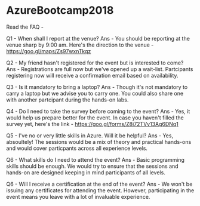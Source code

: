 # AzureBootcamp2018

Read the FAQ -

Q1 - When shall I report at the venue? 
Ans - You should be reporting at the venue sharp by 9:00 am. Here's the direction to the venue - https://goo.gl/maps/Zs97wxnTkqz

Q2 - My friend hasn't registered for the event but is interested to come? 
Ans - Registrations are full now but we've opened up a wait-list. Partcipants registering now will receive a confirmation email based on availability.

Q3 - Is it mandatory to bring a laptop? 
Ans - Though it's not mandatory to carry a laptop but we advise you to carry one. You could also share one with another partcipant during the hands-on labs.

Q4 - Do I need to take the survey before coming to the event? 
Ans - Yes, it would help us prepare better for the event. In case you haven't filled the survey yet, here's the link - https://goo.gl/forms/Z8i72TVv13Ag6DNq1

Q5 - I've no or very little skills in Azure. Will it be helpful? 
Ans - Yes, absoultely! The sessions would be a mix of theory and practical hands-ons and would cover particpants across all experience levels.

Q6 - What skills do I need to attend the event? 
Ans - Basic programming skills should be enough. We would try to ensure that the sessions and hands-on are designed keeping in mind participants of all levels.

Q6 - Will I receive a certification at the end of the event? 
Ans - We won't be issuing any certificates for attending the event. However, participating in the event means you leave with a lot of invaluable experience.
